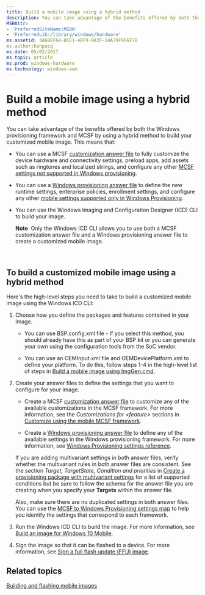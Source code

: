```yaml
---
title: Build a mobile image using a hybrid method
description: You can take advantage of the benefits offered by both the Windows provisioning framework and MCSF by using a hybrid method to build your customized mobile image.
MSHAttr:
- 'PreferredSiteName:MSDN'
- 'PreferredLib:/library/windows/hardware'
ms.assetid: 3A6BEF64-BCE1-4BF9-8A2F-14A79F956F7B
ms.author:kenpacq
ms.date: 05/02/2017
ms.topic: article
ms.prod: windows-hardware
ms.technology: windows-oem
---
```


# Build a mobile image using a hybrid method


You can take advantage of the benefits offered by both the Windows provisioning framework and MCSF by using a hybrid method to build your customized mobile image. This means that:

-   You can use a MCSF [customization answer file](https://msdn.microsoft.com/library/windows/hardware/dn757452) to fully customize the device hardware and connectivity settings, preload apps, add assets such as ringtones and localized strings, and configure any other [MCSF settings not supported in Windows provisioning](https://msdn.microsoft.com/library/windows/hardware/mt573153).

-   You can use a [Windows provisioning answer file](https://msdn.microsoft.com/library/windows/hardware/dn916153) to define the new runtime settings, enterprise policies, enrollment settings, and configure any other [mobile settings supported only in Windows Provisioning](https://msdn.microsoft.com/library/windows/hardware/mt560342).

-   You can use the Windows Imaging and Configuration Designer (ICD) CLI to build your image.

    **Note**  Only the Windows ICD CLI allows you to use both a MCSF customization answer file and a Windows provisioning answer file to create a customized mobile image.

     

## To build a customized mobile image using a hybrid method


Here's the high-level steps you need to take to build a customized mobile image using the Windows ICD CLI:

1.  Choose how you define the packages and features contained in your image.

    -   You can use BSP.config.xml file - If you select this method, you should already have this as part of your BSP kit or you can generate your own using the configuration tools from the SoC vendor.

    -   You can use an OEMInput.xml file and OEMDevicePlatform.xml to define your platform. To do this, follow steps 1-4 in the high-level list of steps in [Build a mobile image using ImgGen.cmd](building-a-phone-image-using-imggencmd.md).

2.  Create your answer files to define the settings that you want to configure for your image.

    -   Create a MCSF [customization answer file](https://msdn.microsoft.com/library/windows/hardware/dn757452) to customize any of the available customizations in the MCSF framework. For more information, see the *Customizations for &lt;feature&gt;* sections in [Customize using the mobile MCSF framework](https://msdn.microsoft.com/library/windows/hardware/dn757433).

    -   Create a [Windows provisioning answer file](https://msdn.microsoft.com/library/windows/hardware/dn916153) to define any of the available settings in the Windows provisioning framework. For more information, see [Windows Provisioning settings reference](https://msdn.microsoft.com/library/windows/hardware/dn953942).

    If you are adding multivariant settings in both answer files, verify whether the multivariant rules in both answer files are consistent. See the section *Target, TargetState, Condition and priorities* in [Create a provisioning package with multivariant settings](https://msdn.microsoft.com/library/windows/hardware/dn916108) for a list of supported conditions but be sure to follow the schema for the answer file you are creating when you specify your **Targets** within the answer file.

    Also, make sure there are no duplicated settings in both answer files. You can use the [MCSF to Windows Provisioning settings map](https://msdn.microsoft.com/library/windows/hardware/mt450421) to help you identify the settings that correspond to each framework.

3.  Run the Windows ICD CLI to build the image. For more information, see [Build an image for Windows 10 Mobile](https://msdn.microsoft.com/library/windows/hardware/dn916115#to_build_a_mobile_image).

4.  Sign the image so that it can be flashed to a device. For more information, see [Sign a full flash update (FFU) image](sign-a-full-flash-update--ffu--image.md).

## Related topics


[Building and flashing mobile images](building-and-flashing-images.md)

 

 








